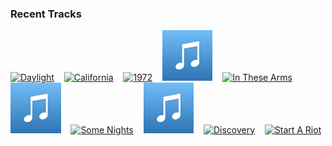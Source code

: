 ### Recent Tracks
[<img src='https://lastfm.freetls.fastly.net/i/u/300x300/cb40fb320ee843dbbc1e4eae29ed3bfe.png' width='16%' height='16%' alt='Daylight'>](https://www.last.fm/music/matt%2b%2526%2bkim/_/daylight)&nbsp;&nbsp;&nbsp;&nbsp;[<img src='https://lastfm.freetls.fastly.net/i/u/300x300/4d6adc008d30541f601197254a22fdff.png' width='16%' height='16%' alt='California'>](https://www.last.fm/music/o.a.r./_/california)&nbsp;&nbsp;&nbsp;&nbsp;[<img src='https://lastfm.freetls.fastly.net/i/u/300x300/a5f35a3f25fe0626a1a48784fa779d4b.png' width='16%' height='16%' alt='1972'>](https://www.last.fm/music/josh%2brouse/_/1972)&nbsp;&nbsp;&nbsp;&nbsp;[<img src='https://github.com/atfinke/atfinke/blob/master/placeholder.jpeg?raw=true' width='16%' height='16%' alt='Happier'>](https://www.last.fm/music/marshmello/_/happier)&nbsp;&nbsp;&nbsp;&nbsp;[<img src='https://lastfm.freetls.fastly.net/i/u/300x300/b872bfaebe443ca0b1e6d8b856c4e24d.png' width='16%' height='16%' alt='In These Arms'>](https://www.last.fm/music/jp%2bcooper/_/in%2bthese%2barms)&nbsp;&nbsp;&nbsp;&nbsp;<br>[<img src='https://github.com/atfinke/atfinke/blob/master/placeholder.jpeg?raw=true' width='16%' height='16%' alt='Happy Man'>](https://www.last.fm/music/jungle/_/happy%2bman)&nbsp;&nbsp;&nbsp;&nbsp;[<img src='https://lastfm.freetls.fastly.net/i/u/300x300/23c8bf46a0794deeb989fb2edd8b1e76.png' width='16%' height='16%' alt='Some Nights'>](https://www.last.fm/music/fun./_/some%2bnights)&nbsp;&nbsp;&nbsp;&nbsp;[<img src='https://github.com/atfinke/atfinke/blob/master/placeholder.jpeg?raw=true' width='16%' height='16%' alt='Flirting With June'>](https://www.last.fm/music/les%2bgordon/_/flirting%2bwith%2bjune)&nbsp;&nbsp;&nbsp;&nbsp;[<img src='https://lastfm.freetls.fastly.net/i/u/300x300/ff3cd8020aa45c8c406880dfbbc873d9.png' width='16%' height='16%' alt='Discovery'>](https://www.last.fm/music/syn%2bcole/_/discovery)&nbsp;&nbsp;&nbsp;&nbsp;[<img src='https://lastfm.freetls.fastly.net/i/u/300x300/2cb83a92b6de258d818a9f7fff0de110.png' width='16%' height='16%' alt='Start A Riot'>](https://www.last.fm/music/banners/_/start%2ba%2briot)&nbsp;&nbsp;&nbsp;&nbsp;<br>